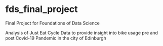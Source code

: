 # fds_final_project
Final Project for Foundations of Data Science

Analysis of Just Eat Cycle Data to provide insight into bike usage pre and post Covid-19 Pandemic in the city of Edinburgh
